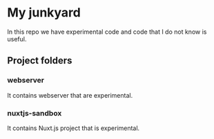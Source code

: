 # My junkyard

In this repo we have experimental code and code that I do not know is useful.

## Project folders

### webserver

It contains webserver that are experimental.

### nuxtjs-sandbox

It contains Nuxt.js project that is experimental.
